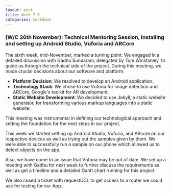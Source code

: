 ```yaml
---
layout: post
title: Week 7-8
categories: markdown
---
```

### (W/C 26th November): Technical Mentoring Session, Installing and setting up Android Studio, Vuforia and ARCore ###

The sixth week, mid-November, marked a turning point. We engaged in a detailed discussion with Gadhu Sundaram, delegated by Tom Winstanley, to guide us through the technical side of the project. During this meeting, we made crucial decisions about our software and platform:

- **Platform Decision**: We resolved to develop an Android application.
- **Technology Stack**: We chose to use Vuforia for image detection and ARCore, Google's toolkit for AR development.
- **Static Website Development**: We decided to use Jekyll, a static website generator, for transforming various markup languages into a static website.

This meeting was instrumental in defining our technological approach and setting the foundation for the next steps in our project.

This week we started setting up Android Studio, Vuforia, and ARcore on our respective devices as well as trying out the samples given by them. We were able to successfully run a sample on our phone which allowed us to detect objects on the app.

Also, we have come to an issue that Vuforia may be out of date. We set up a meeting with Gadhu for next week to further discuss the requirements as well as get a timeline and a detailed Gantt chart running for this project.

We also raised a ticket with requestUCL to get access to a router we could use for testing for our App.